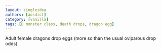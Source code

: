```yaml
---
layout: singleidea
authors: [aosdict]
category: [vanilla]
tags: [D monster class, death drops, dragon egg]
---
```

Adult female dragons drop eggs (more so than the usual oviparous drop odds).
